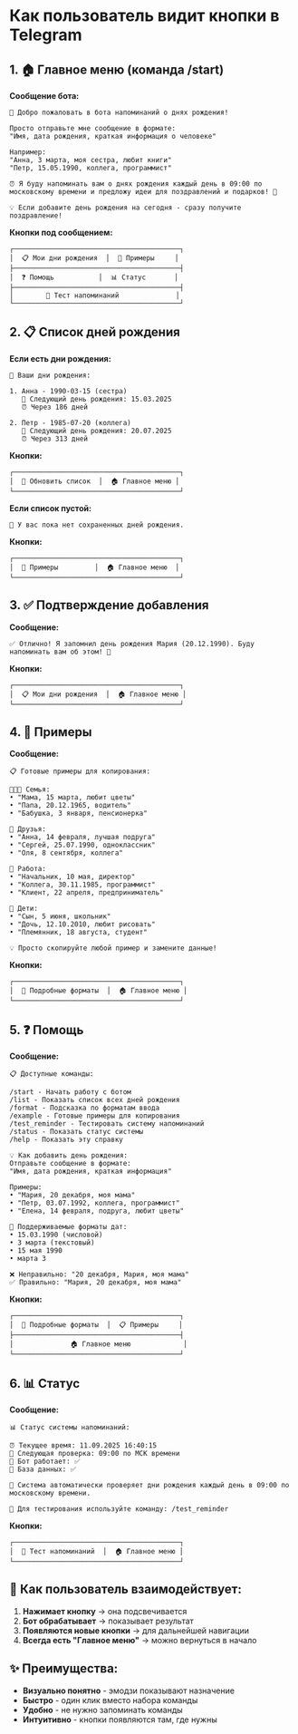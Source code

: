 # Как пользователь видит кнопки в Telegram

## 1. 🏠 Главное меню (команда /start)

**Сообщение бота:**
```
🎉 Добро пожаловать в бота напоминаний о днях рождения!

Просто отправьте мне сообщение в формате:
"Имя, дата рождения, краткая информация о человеке"

Например:
"Анна, 3 марта, моя сестра, любит книги"
"Петр, 15.05.1990, коллега, программист"

⏰ Я буду напоминать вам о днях рождения каждый день в 09:00 по московскому времени и предложу идеи для поздравлений и подарков! 🎁

💡 Если добавите день рождения на сегодня - сразу получите поздравление!
```

**Кнопки под сообщением:**
```
┌─────────────────────────────────────────┐
│  📋 Мои дни рождения  │  📝 Примеры     │
├─────────────────────────────────────────┤
│  ❓ Помощь           │  📊 Статус       │
├─────────────────────────────────────────┤
│        🧪 Тест напоминаний              │
└─────────────────────────────────────────┘
```

## 2. 📋 Список дней рождения

**Если есть дни рождения:**
```
📅 Ваши дни рождения:

1. Анна - 1990-03-15 (сестра)
   📅 Следующий день рождения: 15.03.2025
   ⏰ Через 186 дней

2. Петр - 1985-07-20 (коллега)
   📅 Следующий день рождения: 20.07.2025
   ⏰ Через 313 дней
```

**Кнопки:**
```
┌─────────────────────────────────────────┐
│  🔄 Обновить список  │  🏠 Главное меню │
└─────────────────────────────────────────┘
```

**Если список пустой:**
```
📅 У вас пока нет сохраненных дней рождения.
```

**Кнопки:**
```
┌─────────────────────────────────────────┐
│  📝 Примеры         │  🏠 Главное меню  │
└─────────────────────────────────────────┘
```

## 3. ✅ Подтверждение добавления

**Сообщение:**
```
✅ Отлично! Я запомнил день рождения Мария (20.12.1990). Буду напоминать вам об этом! 🎂
```

**Кнопки:**
```
┌─────────────────────────────────────────┐
│  📋 Мои дни рождения  │  🏠 Главное меню │
└─────────────────────────────────────────┘
```

## 4. 📝 Примеры

**Сообщение:**
```
📋 Готовые примеры для копирования:

👩‍👧‍👦 Семья:
• "Мама, 15 марта, любит цветы"
• "Папа, 20.12.1965, водитель"
• "Бабушка, 3 января, пенсионерка"

👥 Друзья:
• "Анна, 14 февраля, лучшая подруга"
• "Сергей, 25.07.1990, одноклассник"
• "Оля, 8 сентября, коллега"

💼 Работа:
• "Начальник, 10 мая, директор"
• "Коллега, 30.11.1985, программист"
• "Клиент, 22 апреля, предприниматель"

🎂 Дети:
• "Сын, 5 июня, школьник"
• "Дочь, 12.10.2010, любит рисовать"
• "Племянник, 18 августа, студент"

💡 Просто скопируйте любой пример и замените данные!
```

**Кнопки:**
```
┌─────────────────────────────────────────┐
│  📝 Подробные форматы  │  🏠 Главное меню │
└─────────────────────────────────────────┘
```

## 5. ❓ Помощь

**Сообщение:**
```
📋 Доступные команды:

/start - Начать работу с ботом
/list - Показать список всех дней рождения
/format - Подсказка по форматам ввода
/example - Готовые примеры для копирования
/test_reminder - Тестировать систему напоминаний
/status - Показать статус системы
/help - Показать эту справку

💡 Как добавить день рождения:
Отправьте сообщение в формате:
"Имя, дата рождения, краткая информация"

Примеры:
• "Мария, 20 декабря, моя мама"
• "Петр, 03.07.1992, коллега, программист"
• "Елена, 14 февраля, подруга, любит цветы"

📅 Поддерживаемые форматы дат:
• 15.03.1990 (числовой)
• 3 марта (текстовый)
• 15 мая 1990
• марта 3

❌ Неправильно: "20 декабря, Мария, моя мама"
✅ Правильно: "Мария, 20 декабря, моя мама"
```

**Кнопки:**
```
┌─────────────────────────────────────────┐
│  📝 Подробные форматы  │  📋 Примеры     │
├─────────────────────────────────────────┤
│              🏠 Главное меню             │
└─────────────────────────────────────────┘
```

## 6. 📊 Статус

**Сообщение:**
```
📊 Статус системы напоминаний:

⏰ Текущее время: 11.09.2025 16:40:15
🔔 Следующая проверка: 09:00 по МСК времени
🤖 Бот работает: ✅
💾 База данных: ✅

🎯 Система автоматически проверяет дни рождения каждый день в 09:00 по московскому времени.

🧪 Для тестирования используйте команду: /test_reminder
```

**Кнопки:**
```
┌─────────────────────────────────────────┐
│  🧪 Тест напоминаний  │  🏠 Главное меню │
└─────────────────────────────────────────┘
```

## 🎯 Как пользователь взаимодействует:

1. **Нажимает кнопку** → она подсвечивается
2. **Бот обрабатывает** → показывает результат
3. **Появляются новые кнопки** → для дальнейшей навигации
4. **Всегда есть "Главное меню"** → можно вернуться в начало

## ✨ Преимущества:

- **Визуально понятно** - эмодзи показывают назначение
- **Быстро** - один клик вместо набора команды
- **Удобно** - не нужно запоминать команды
- **Интуитивно** - кнопки появляются там, где нужны
